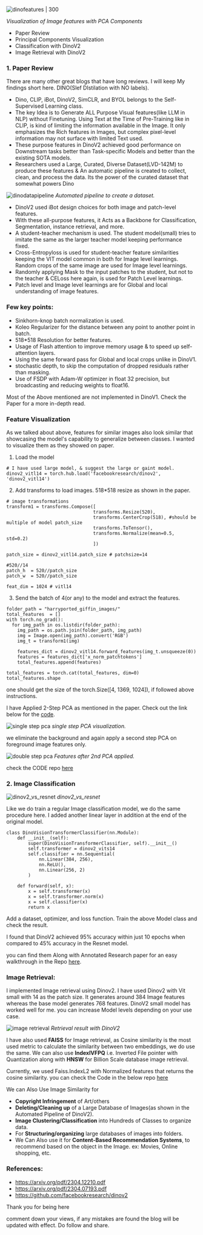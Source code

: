 ![dinofeatures | 300](/assets/images/dino_pca_features.png)

*Visualization of Image features with PCA Components*

- Paper Review
- Principal Components Visualization
- Classification with DinoV2
- Image Retrieval with DinoV2

### 1. Paper Review
There are many other great blogs that have long reviews. I will keep My findings short here. DINO(Slef DIstilation with NO labels).

- Dino, CLIP, iBot, DinoV2, SimCLR, and BYOL belongs to the Self-Supervised Learning class.
- The key Idea is to Generate ALL Purpose Visual features(like LLM in NLP) without Finetuning. Using Text at the Time of Pre-Training like in CLIP, is kind of limiting the information available in the Image. It only emphasizes the Rich features in Images, but complex pixel-level information may not surface with limited Text used.
- These purpose features in DinoV2 achieved good performance on Downstream tasks better than Task-specific Models and better than the existing SOTA models.
- Researchers used a Large, Curated, Diverse Dataset(LVD-142M) to produce these features & An automatic pipeline is created to collect, clean, and process the data. Its the power of the curated dataset that somewhat powers Dino

![dinodatapipeline](/assets/images/dino_automatic_datapipeline.webp)
*Automated pipeline to create a dataset.*

- DinoV2 used iBot design choices for both image and patch-level features.
- With these all-purpose features, it Acts as a Backbone for Classification, Segmentation, instance retrieval, and more.
- A student-teacher mechanism is used. The student model(small) tries to imitate the same as the larger teacher model keeping performance fixed.
- Cross-Entropyloss is used for student-teacher feature similarities keeping the VIT model common in both for Image level learnings. Random crops of the same image are used for Image level learnings.
- Randomly applying Mask to the input patches to the student, but not to the teacher & CELoss here again, is used for Patch Level learnings.
- Patch level and Image level learnings are for Global and local understanding of image features.

### Few key points:

- Sinkhorn-knop batch normalization is used.
- Koleo Regularizer for the distance between any point to another point in batch.
- 518*518 Resolution for better features.
- Usage of Flash attention to improve memory usage & to speed up self-attention layers.
- Using the same forward pass for Global and local crops unlike in DinoV1.
- stochastic depth, to skip the computation of dropped residuals rather than masking.
- Use of FSDP with Adam-W optimizer in float 32 precision, but broadcasting and reducing weights to float16.

Most of the Above mentioned are not implemented in DinoV1. Check the Paper for a more in-depth read.

### Feature Visualization
As we talked about above, features for similar images also look similar that showcasing the model's capability to generalize between classes. I wanted to visualize them as they showed on paper.

1. Load the model
```
# I have used large model, & suggest the large or gaint model.
dinov2_vitl14 = torch.hub.load('facebookresearch/dinov2', 'dinov2_vitl14')
```

2. Add transforms to load images. 518*518 resize as shown in the paper.

```
# image transformations
transform1 = transforms.Compose([           
                                transforms.Resize(520),
                                transforms.CenterCrop(518), #should be multiple of model patch_size                 
                                transforms.ToTensor(),                    
                                transforms.Normalize(mean=0.5, std=0.2)
                                ])

patch_size = dinov2_vitl14.patch_size # patchsize=14

#520//14
patch_h  = 520//patch_size
patch_w  = 520//patch_size

feat_dim = 1024 # vitl14
```

3. Send the batch of 4(or any) to the model and extract the features.

```
folder_path = "harryported_giffin_images/"
total_features  = []
with torch.no_grad():
  for img_path in os.listdir(folder_path):
    img_path = os.path.join(folder_path, img_path)
    img = Image.open(img_path).convert('RGB')
    img_t = transform1(img)
    
    features_dict = dinov2_vitl14.forward_features(img_t.unsqueeze(0))
    features = features_dict['x_norm_patchtokens']
    total_features.append(features)

total_features = torch.cat(total_features, dim=0)
total_features.shape
```

one should get the size of the torch.Size([4, 1369, 1024]), if followed above instructions.

I have Applied 2-Step PCA as mentioned in the paper. Check out the link below for the [code](https://github.com/purnasai/Dino_V2).

![single step pca](/assets/images/single_step_pca.webp)
*single step PCA visualization.*

we eliminate the background and again apply a second step PCA on foreground image features only.

![double step pca](/assets/images/double_step_pca.webp)
*Features after 2nd PCA applied.*

check the CODE repo [here](https://github.com/purnasai/Dino_V2)

### 2. Image Classification

![dinov2_vs_resnet](/assets/images/dinov2_vs_resnet.webp)
*dinov2_vs_resnet*

Like we do train a regular Image classification model, we do the same procedure here. I added another linear layer in addition at the end of the original model.


```
class DinoVisionTransformerClassifier(nn.Module):
    def __init__(self):
        super(DinoVisionTransformerClassifier, self).__init__()
        self.transformer = dinov2_vits14
        self.classifier = nn.Sequential(
            nn.Linear(384, 256),
            nn.ReLU(),
            nn.Linear(256, 2)
        )
    
    def forward(self, x):
        x = self.transformer(x)
        x = self.transformer.norm(x)
        x = self.classifier(x)
        return x
```

Add a dataset, optimizer, and loss function. Train the above Model class and check the result.

I found that DinoV2 achieved 95% accuracy within just 10 epochs when compared to 45% accuracy in the Resnet model.

you can find them Along with Annotated Research paper for an easy walkthrough in the Repo [here](https://github.com/purnasai/Dino_V2/).

### Image Retrieval:
I implemented Image retrieval using Dinov2. I have used Dinov2 with Vit small with 14 as the patch size. It generates around 384 Image features whereas the base model generates 768 features. DinoV2 small model has worked well for me. you can increase Model levels depending on your use case.

![image retrieval](/assets/images/image_retrieval.webp)
*Retrieval result with DinoV2*

I have also used **FAISS** for Image retrieval, as Cosine similarity is the most used metric to calculate the similarity between two embeddings, we do use the same. We can also use **IndexIVFPQ** i.e. Inverted File pointer with Quantization along with **HNSW** for Billion Scale database image retrieval.

Currently, we used Faiss.IndexL2 with Normalized features that returns the cosine similarity. you can check the Code in the below repo [here](https://github.com/purnasai/Dino_V2/tree/main)

We can Also Use Image Similarity for
- **Copyright Infringement** of Art/others
- **Deleting/Cleaning up** of a Large Database of Images(as shown in the Automated Pipeline of DinoV2).
- **Image Clustering/Classification** into Hundreds of Classes to organize data.
- For **Structuring/organizing** large databases of images into folders.
- We Can Also use it for **Content-Based Recommendation Systems**, to recommend based on the object in the Image. ex: Movies, Online shopping, etc.

### References:
- https://arxiv.org/pdf/2304.12210.pdf
- https://arxiv.org/pdf/2304.07193.pdf
- https://github.com/facebookresearch/dinov2

Thank you for being here

comment down your views, if any mistakes are found the blog will be updated with effect. Do follow and share.